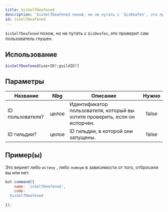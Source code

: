 ```yaml
---
title: $isSelfDeafened
description: '$isSelfDeafened похож, но не путать с `$isDeafen`, это проверит сам пользователь дезорганизованный.'
id: isSelfDeafened
---
```


`$isSelfDeafened` похож, но не путать с `$isDeafen`, это проверит сам пользователь глушен.

## Использование

```php
$isSelfDeafened[userID?;guildID?]
```

## Параметры

| Название         | Nbg   | Описание                                                                   | Нужно |
| ---------------- | ----- | -------------------------------------------------------------------------- |:-----:|
| ID пользователя? | целое | Идентификатор пользователя, который вы хотите проверить, если он испорчен. | false |
| ID гильдии?      | целое | ID гильдии, в которой они запущены.                                        | false |

## Пример(ы)

Это вернет либо `истину` , либо `ложную` в зависимости от того, отбросили вы или нет:

```javascript
bot.command({
    name: 'isSelfDeafened',
    code: `
  $isSelfDeafened
  `
});
```
